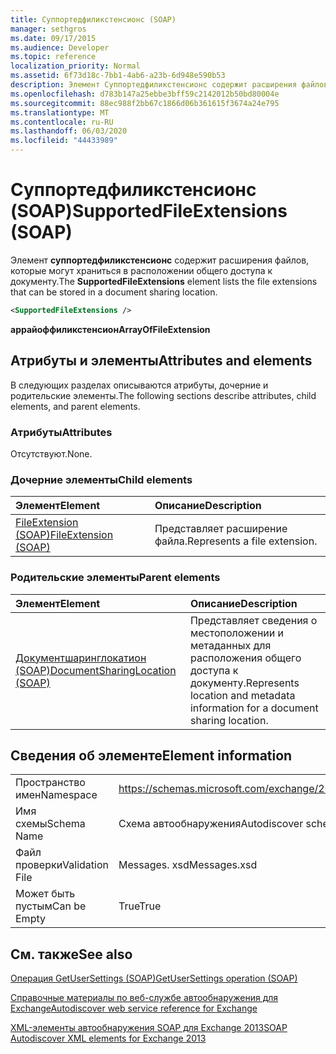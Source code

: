 ```yaml
---
title: Суппортедфиликстенсионс (SOAP)
manager: sethgros
ms.date: 09/17/2015
ms.audience: Developer
ms.topic: reference
localization_priority: Normal
ms.assetid: 6f73d18c-7bb1-4ab6-a23b-6d948e590b53
description: Элемент Суппортедфиликстенсионс содержит расширения файлов, которые могут храниться в расположении общего доступа к документу.
ms.openlocfilehash: d783b147a25ebbe3bff59c2142012b50bd80004e
ms.sourcegitcommit: 88ec988f2bb67c1866d06b361615f3674a24e795
ms.translationtype: MT
ms.contentlocale: ru-RU
ms.lasthandoff: 06/03/2020
ms.locfileid: "44433989"
---
```

# <a name="supportedfileextensions-soap"></a><span data-ttu-id="75312-103">Суппортедфиликстенсионс (SOAP)</span><span class="sxs-lookup"><span data-stu-id="75312-103">SupportedFileExtensions (SOAP)</span></span>

<span data-ttu-id="75312-104">Элемент **суппортедфиликстенсионс** содержит расширения файлов, которые могут храниться в расположении общего доступа к документу.</span><span class="sxs-lookup"><span data-stu-id="75312-104">The **SupportedFileExtensions** element lists the file extensions that can be stored in a document sharing location.</span></span> 
  
```XML
<SupportedFileExtensions /> 
```

 <span data-ttu-id="75312-105">**аррайоффиликстенсион**</span><span class="sxs-lookup"><span data-stu-id="75312-105">**ArrayOfFileExtension**</span></span>
## <a name="attributes-and-elements"></a><span data-ttu-id="75312-106">Атрибуты и элементы</span><span class="sxs-lookup"><span data-stu-id="75312-106">Attributes and elements</span></span>

<span data-ttu-id="75312-107">В следующих разделах описываются атрибуты, дочерние и родительские элементы.</span><span class="sxs-lookup"><span data-stu-id="75312-107">The following sections describe attributes, child elements, and parent elements.</span></span>
  
### <a name="attributes"></a><span data-ttu-id="75312-108">Атрибуты</span><span class="sxs-lookup"><span data-stu-id="75312-108">Attributes</span></span>

<span data-ttu-id="75312-109">Отсутствуют.</span><span class="sxs-lookup"><span data-stu-id="75312-109">None.</span></span>
  
### <a name="child-elements"></a><span data-ttu-id="75312-110">Дочерние элементы</span><span class="sxs-lookup"><span data-stu-id="75312-110">Child elements</span></span>

|<span data-ttu-id="75312-111">**Элемент**</span><span class="sxs-lookup"><span data-stu-id="75312-111">**Element**</span></span>|<span data-ttu-id="75312-112">**Описание**</span><span class="sxs-lookup"><span data-stu-id="75312-112">**Description**</span></span>|
|:-----|:-----|
|[<span data-ttu-id="75312-113">FileExtension (SOAP)</span><span class="sxs-lookup"><span data-stu-id="75312-113">FileExtension (SOAP)</span></span>](fileextension-soap.md) <br/> |<span data-ttu-id="75312-114">Представляет расширение файла.</span><span class="sxs-lookup"><span data-stu-id="75312-114">Represents a file extension.</span></span>  <br/> |
   
### <a name="parent-elements"></a><span data-ttu-id="75312-115">Родительские элементы</span><span class="sxs-lookup"><span data-stu-id="75312-115">Parent elements</span></span>

|<span data-ttu-id="75312-116">**Элемент**</span><span class="sxs-lookup"><span data-stu-id="75312-116">**Element**</span></span>|<span data-ttu-id="75312-117">**Описание**</span><span class="sxs-lookup"><span data-stu-id="75312-117">**Description**</span></span>|
|:-----|:-----|
|[<span data-ttu-id="75312-118">Документшаринглокатион (SOAP)</span><span class="sxs-lookup"><span data-stu-id="75312-118">DocumentSharingLocation (SOAP)</span></span>](documentsharinglocation-soap.md) <br/> |<span data-ttu-id="75312-119">Представляет сведения о местоположении и метаданных для расположения общего доступа к документу.</span><span class="sxs-lookup"><span data-stu-id="75312-119">Represents location and metadata information for a document sharing location.</span></span>  <br/> |
   
## <a name="element-information"></a><span data-ttu-id="75312-120">Сведения об элементе</span><span class="sxs-lookup"><span data-stu-id="75312-120">Element information</span></span>

|||
|:-----|:-----|
|<span data-ttu-id="75312-121">Пространство имен</span><span class="sxs-lookup"><span data-stu-id="75312-121">Namespace</span></span>  <br/> |https://schemas.microsoft.com/exchange/2010/Autodiscover  <br/> |
|<span data-ttu-id="75312-122">Имя схемы</span><span class="sxs-lookup"><span data-stu-id="75312-122">Schema Name</span></span>  <br/> |<span data-ttu-id="75312-123">Схема автообнаружения</span><span class="sxs-lookup"><span data-stu-id="75312-123">Autodiscover schema</span></span>  <br/> |
|<span data-ttu-id="75312-124">Файл проверки</span><span class="sxs-lookup"><span data-stu-id="75312-124">Validation File</span></span>  <br/> |<span data-ttu-id="75312-125">Messages. xsd</span><span class="sxs-lookup"><span data-stu-id="75312-125">Messages.xsd</span></span>  <br/> |
|<span data-ttu-id="75312-126">Может быть пустым</span><span class="sxs-lookup"><span data-stu-id="75312-126">Can be Empty</span></span>  <br/> |<span data-ttu-id="75312-127">True</span><span class="sxs-lookup"><span data-stu-id="75312-127">True</span></span>  <br/> |
   
## <a name="see-also"></a><span data-ttu-id="75312-128">См. также</span><span class="sxs-lookup"><span data-stu-id="75312-128">See also</span></span>



[<span data-ttu-id="75312-129">Операция GetUserSettings (SOAP)</span><span class="sxs-lookup"><span data-stu-id="75312-129">GetUserSettings operation (SOAP)</span></span>](getusersettings-operation-soap.md)


[<span data-ttu-id="75312-130">Справочные материалы по веб-службе автообнаружения для Exchange</span><span class="sxs-lookup"><span data-stu-id="75312-130">Autodiscover web service reference for Exchange</span></span>](autodiscover-web-service-reference-for-exchange.md)
  
[<span data-ttu-id="75312-131">XML-элементы автообнаружения SOAP для Exchange 2013</span><span class="sxs-lookup"><span data-stu-id="75312-131">SOAP Autodiscover XML elements for Exchange 2013</span></span>](soap-autodiscover-xml-elements-for-exchange-2013.md)

